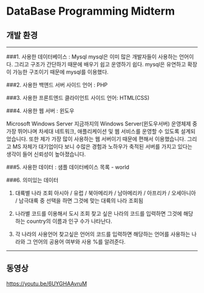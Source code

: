DataBase Programming Midterm
============================
## 개발 환경
-----------------------------
###1. 사용한 데이터베이스 : Mysql
mysql은 이미 많은 개발자들이 사용하는 언어이다. 그리고 구조가 간단하기 때문에 배우기 쉽고 운영하기 쉽다. mysql은 유연하고 확장이 가능한 구조이기 때문에 mysql를 이용했다.

###2. 사용한 백앤드 서버 사이드 언어 : PHP

###3. 사용한 프론트엔드 클라이언트 사이드 언어: HTML(CSS)

###4. 사용한 웹 서버 : 윈도우

Microsoft Windows Server 지금까지의 Windows Server(윈도우서버) 운영체제 중 가장 뛰어나며 차세대 네트워크, 애플리케이션 및 웹 서비스를 운영할 수 있도록 설계되었습니다.
또한 제가 가장 많이 사용하는 웹 서버이기 때문에 편해서 이용했습니다. 그리고 MS 자체가 대기업이다 보니 수많은 경험과 노하우가 축적된 서버를 가지고 있다는 생각이 들어 신뢰성이 높아졌습니다.

###5. 사용한 데이터 : 샘플 데이터베이스 목록 - world

###6. 의미있는 데이터
1. 대륙별 나라 조회
아시아 / 유럽 / 북아메리카 / 남아메리카 / 아프리카 / 오세아니아 / 남극대륙 중 선택을 하면 그것에 맞는 대륙의 나라 조회됨

2. 나라별 코드를 이용해서 도시 조회
찾고 싶은 나라의 코드를 입력하면 그것에 해당하는 country의 이름과 인구 수가 나타난다.

3. 각 나라의 사용언어
찾고싶은 언어의 코드를 입력하면 해당하는 언어를 사용하는 나라와 그 언어의 공용어 여부와 사용 %를 알려준다.

-----------------------------------------
## 동영상
https://youtu.be/6UYGHAAvruM
